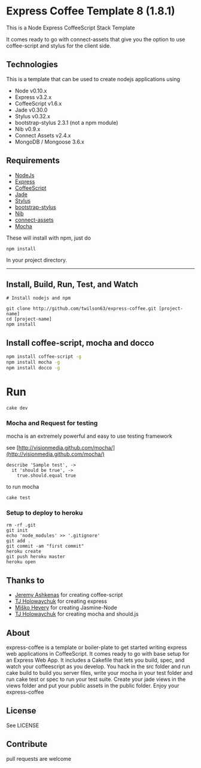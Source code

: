 # Express Coffee Template 8 (1.8.1)

This is a Node Express CoffeeScript Stack Template

It comes ready to go with connect-assets that give you the option
to use coffee-script and stylus for the client side.

## Technologies
This is a template that can be used to create nodejs applications using

* Node v0.10.x
* Express v3.2.x
* CoffeeScript v1.6.x
* Jade v0.30.0
* Stylus v0.32.x
* bootstrap-stylus 2.3.1 (not a npm module)
* Nib v0.9.x
* Connect Assets v2.4.x
* MongoDB / Mongoose 3.6.x

## Requirements

* [NodeJs](http://nodejs.org)
* [Express](http://expressjs.com)
* [CoffeeScript](http://coffeescript.org)
* [Jade](http://jade-lang.com/)
* [Stylus](http://learnboost.github.io/stylus/)
* [bootstrap-stylus](https://github.com/Acquisio/bootstrap-stylus)
* [Nib](http://visionmedia.github.io/nib/)
* [connect-assets](http://github.com/TrevorBurnham/connect-assets)
* [Mocha](http://visionmedia.github.com/mocha/)

These will install with npm, just do

```
npm install
```

In your project directory.

---

## Install, Build, Run, Test, and Watch

```
# Install nodejs and npm

git clone http://github.com/twilson63/express-coffee.git [project-name]
cd [project-name]
npm install
```

## Install coffee-script, mocha and docco

``` sh
npm install coffee-script -g
npm install mocha -g
npm install docco -g
```

# Run

```
cake dev
```

### Mocha and Request for testing

mocha is an extremely powerful and easy to use testing framework

see [http://visionmedia.github.com/mocha/](http://visionmedia.github.com/mocha/)

    describe 'Sample test', ->
      it 'should be true', ->
        true.should.equal true

to run mocha

    cake test

### Setup to deploy to heroku

    rm -rf .git
    git init
    echo 'node_modules' >> '.gitignore'
    git add .
    git commit -am "first commit"
    heroku create
    git push heroku master
    heroku open


## Thanks to

* [Jeremy Ashkenas](https://github.com/jashkenas) for creating coffee-script
* [TJ Holowaychuk](https://github.com/visionmedia) for creating express
* [Miško Hevery](https://github.com/mhevery) for creating Jasmine-Node
* [TJ Holowaychuk](https://github.com/visionmedia) for creating mocha and should.js

## About

express-coffee is a template or boiler-plate to get started writing
express web applications in CoffeeScript.  It comes ready to go with base
setup for an Express Web App.  It includes a Cakefile that lets you build,
spec, and watch your coffeescript as you develop.  You hack in the src folder
and run cake build to build you server files, write your mocha in
your test folder and run cake test or spec to run your test suite.  Create your
jade views in the views folder and put your public assets in the public
folder.  Enjoy your express-coffee


## License

See LICENSE

## Contribute

pull requests are welcome
